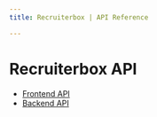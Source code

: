 ```yaml
---
title: Recruiterbox | API Reference

---
```


# Recruiterbox API

- [Frontend API](/frontend_api.html)
- [Backend API](/backend_api.html)

